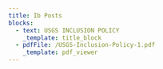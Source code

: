 ```yaml
---
title: Ib Posts
blocks:
  - text: USGS INCLUSION POLICY
    _template: title_block
  - pdfFile: /USGS-Inclusion-Policy-1.pdf
    _template: pdf_viewer
---
```



